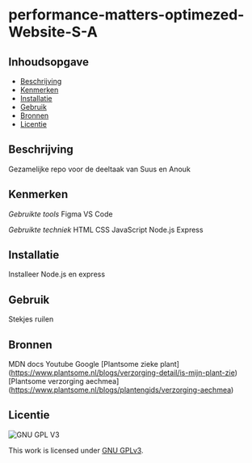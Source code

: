 # performance-matters-optimezed-Website-S-A
 
 
## Inhoudsopgave

  * [Beschrijving](#beschrijving)
  * [Kenmerken](#kenmerken)
  * [Installatie](#installatie)
  * [Gebruik](#gebruik)
  * [Bronnen](#bronnen)
  * [Licentie](#licentie)

## Beschrijving
Gezamelijke repo voor de deeltaak van Suus en Anouk

## Kenmerken

*Gebruikte tools*
Figma
VS Code

*Gebruikte techniek*
HTML
CSS
JavaScript
Node.js
Express

## Installatie
Installeer Node.js en express

## Gebruik
Stekjes ruilen

## Bronnen
MDN docs
Youtube
Google
[Plantsome zieke plant] (https://www.plantsome.nl/blogs/verzorging-detail/is-mijn-plant-zie)
[Plantsome verzorging aechmea] (https://www.plantsome.nl/blogs/plantengids/verzorging-aechmea)

## Licentie

![GNU GPL V3](https://www.gnu.org/graphics/gplv3-127x51.png)

This work is licensed under [GNU GPLv3](./LICENSE).
